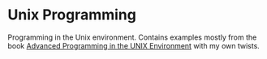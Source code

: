 # Unix Programming
Programming in the Unix environment. Contains examples mostly from the book [Advanced Programming in the UNIX Environment](http://www.apuebook.com/apue3e.html) with my own twists.
